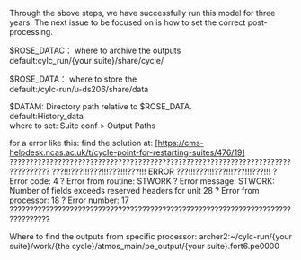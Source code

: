 Through the above steps, we have successfully run this model for three years. The next issue to be focused on is how to set the correct post-processing.



$ROSE_DATAC： where to archive the outputs    
default:cylc_run/{your suite}/share/cycle/   

$ROSE_DATA： where to store the     
default:/cylc-run/u-ds206/share/data    

$DATAM: Directory path relative to $ROSE_DATA.    
default:History_data    
where to set: Suite conf > Output Paths


for a error like this: find the solution at: [https://cms-helpdesk.ncas.ac.uk/t/cycle-point-for-restarting-suites/476/19]
???????????????????????????????????????????????????????????????????????????????? 
???!!!???!!!???!!!???!!!???!!! ERROR ???!!!???!!!???!!!???!!!???!!! 
? Error code: 4 
? Error from routine: STWORK 
? Error message: STWORK: Number of fields exceeds reserved headers for unit 28 
? Error from processor: 18 
? Error number: 17 
????????????????????????????????????????????????????????????????????????????????

Where to find the outputs from specific processor:
archer2:~/cylc-run/{your suite}/work/{the cycle}/atmos_main/pe_output/{your suite}.fort6.pe0000

